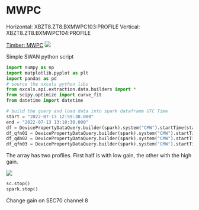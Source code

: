 # MWPC

Horizontal: XBZT8.ZT8.BXMWPC103:PROFILE
Vertical: XBZT8.ZT8.BXMWPC104:PROFILE

[Timber: MWPC](https://timber.cern.ch/query?tab=Variables)
![](https://codimd.web.cern.ch/uploads/upload_d4a65fbcd544f8f4eec3269fcfcda36f.png)

Simple SWAN python script

``` python
import numpy as np
import matplotlib.pyplot as plt
import pandas as pd
# source the nxcals python libs
from nxcals.api.extraction.data.builders import *
from scipy.optimize import curve_fit
from datetime import datetime

# build the query and load data into spark dataframe UTC Time
start = "2022-07-13 12:59:30.000"
end = "2022-07-13 13:10:30.000"
df = DevicePropertyDataQuery.builder(spark).system("CMW").startTime(start).endTime(end).entity().parameter("BXMWPC_2080/Acquisition").build().toPandas()
df_qfn01 = DevicePropertyDataQuery.builder(spark).system("CMW").startTime(start).endTime(end).entity().parameter("RPAEK.251.F61.RQNCL007/MEAS.PULSE").build().toPandas()
df_qdn02 = DevicePropertyDataQuery.builder(spark).system("CMW").startTime(start).endTime(end).entity().parameter("RPAEK.251.F61.RQNEL014/MEAS.PULSE").build().toPandas()
df_qfn03 = DevicePropertyDataQuery.builder(spark).system("CMW").startTime(start).endTime(end).entity().parameter("RPAEK.251.F61.RQNEF021/MEAS.PULSE").build().toPandas()
```

The array has two profiles. First half is with low gain, the other with the high gain.

![](https://codimd.web.cern.ch/uploads/upload_da0cb498e0777a4344ae45977a305f35.png)

``` python
sc.stop()
spark.stop()
```


Change gain on SEC70 channel 8